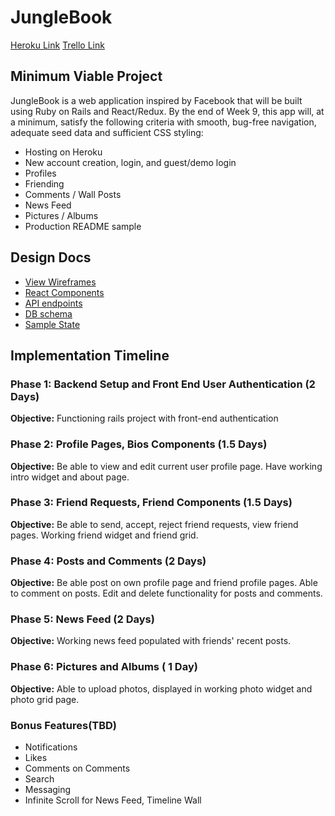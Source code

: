 # JungleBook
[Heroku Link](https://mighty-peak-20853.herokuapp.com/)
[Trello Link](https://trello.com/b/3TAy0w8n/junglebook)

## Minimum Viable Project

JungleBook is a web application inspired by Facebook that will be built using
Ruby on Rails and React/Redux.  By the end of Week 9, this app will, at a minimum,
satisfy the following criteria with smooth, bug-free navigation, adequate seed data
and sufficient CSS styling:

 * Hosting on Heroku
 * New account creation, login, and guest/demo login
 * Profiles
 * Friending
 * Comments / Wall Posts
 * News Feed
 * Pictures / Albums
 * Production README sample

## Design Docs

* [View Wireframes][wireframes]
* [React Components][components]
* [API endpoints][api-endpoints]
* [DB schema][schema]
* [Sample State][sample-state]

[wireframes]: wireframes
[components]: component-hierarchy.md
[sample-state]: sample-state.md
[api-endpoints]: api-endpoints.md
[schema]: schema.md
## Implementation Timeline

### Phase 1: Backend Setup and Front End User Authentication (2 Days)
**Objective:**  Functioning rails project with front-end authentication

### Phase 2: Profile Pages, Bios Components (1.5 Days)
**Objective:** Be able to view and edit current user profile page. Have working intro widget and about page.  

### Phase 3: Friend Requests, Friend Components (1.5 Days)
**Objective:** Be able to send, accept, reject friend requests, view friend pages. Working friend widget and
friend grid.

### Phase 4: Posts and Comments (2 Days)
**Objective:** Be able post on own profile page and friend profile pages. Able to comment on posts. Edit and
delete functionality for posts and comments.

### Phase 5: News Feed (2 Days)
**Objective:** Working news feed populated with friends' recent posts.

### Phase 6: Pictures and Albums ( 1 Day)
**Objective:** Able to upload photos, displayed in working photo widget and photo grid page.


### Bonus Features(TBD)
  * Notifications
  * Likes
  * Comments on Comments
  * Search
  * Messaging
  * Infinite Scroll for News Feed, Timeline Wall
